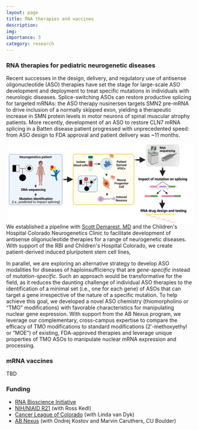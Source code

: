 ```yaml
---
layout: page
title: RNA therapies and vaccines
description: 
img: 
importance: 3
category: research
---
```


### RNA therapies for pediatric neurogenetic diseases

Recent successes in the design, delivery, and regulatory use of antisense oligonucleotide (ASO) therapies
have set the stage for large-scale ASO development and deployment to treat specific mutations in individuals
with neurologic diseases. Splice-switching ASOs can restore productive splicing for targeted mRNAs: the ASO
therapy nusinersen targets SMN2 pre-mRNA to drive inclusion of a normally skipped exon, yielding a
therapeutic increase in SMN protein levels in motor neurons of spinal muscular atrophy patients. More
recently, development of an ASO to restore CLN7 mRNA splicing in a Batten disease patient progressed with
unprecedented speed: from ASO design to FDA approval and patient delivery was ~11 months.

<img style="float: right; max-width: 500px" src="/assets/img/childrens-aso-pipeline.png">

We established a pipeline with [Scott Demarest, MD](https://www.childrenscolorado.org/doctors-and-departments/physicians/d/scott-demarest/) and the Children's Hospital Colorado Neurogenetics Clinic to 
facilitate development of antisense oligonucleotide therapies for a range of neurogenetic diseases. With support of the 
RBI and Children's Hospital Colorado, we create patient-derived induced pluripotent stem cell lines, 

In parallel, we are exploring an alternative strategy to develop ASO modalities for diseases of
haploinsufficiency that are *gene-specific* instead of *mutation-specific*. Such an approach would be
transformative for the field, as it reduces the daunting challenge of individual ASO therapies to the identification
of a minimal set (i.e., one for each gene) of ASOs that can target a gene irrespective of the nature of a specific
mutation. To help achieve this goal, we developed a novel ASO chemistry (thiomorpholino or “TMO”
modifications) with favorable characteristics for manipulating nuclear gene expression. With support from the AB Nexus program, we leverage our complementary, cross-campus expertise to compare the efficacy of TMO modifications to standard
modifications (2′-methoxyethyl or “MOE”) of existing, FDA-approved therapies and leverage unique properties
of TMO ASOs to manipulate nuclear mRNA expression and processing.

### mRNA vaccines

TBD

### Funding 

- [RNA Bioscience Initiative](https://medschool.cuanschutz.edu/rbi)
- [NIH/NIAID R21](https://reporter.nih.gov/search/KCn2GoFH4U6FA_R7aLFX6g/project-details/10508093) (with Ross Kedl)
- [Cancer League of Colorado](https://www.cancerleague.org/) (with Linda van Dyk)
- [AB Nexus](https://www.cu.edu/ab-nexus) (with Ondrej Kostov and Marvin Caruthers, CU Boulder)

